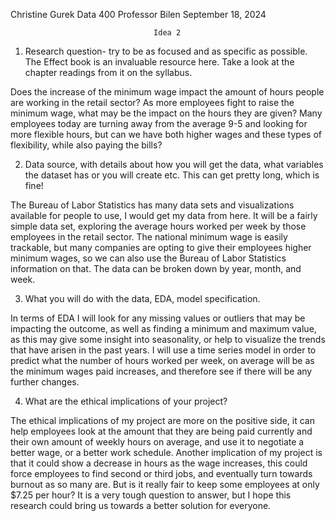 Christine Gurek
Data 400
Professor Bilen
September 18, 2024

                                    Idea 2
1)	Research question- try to be as focused and as specific as possible. The Effect book is an invaluable resource here. Take a look at the chapter readings from it on the syllabus.

Does the increase of the minimum wage impact the amount of hours people are working in the retail sector? As more employees fight to raise the minimum wage, what may be the impact on the hours they are given? Many employees today are turning away from the average 9-5 and looking for more flexible hours, but can we have both higher wages and these types of flexibility, while also paying the bills?

2)	Data source, with details about how you will get the data, what variables the dataset has or you will create etc. This can get pretty long, which is fine!

The Bureau of Labor Statistics has many data sets and visualizations available for people to use, I would get my data from here. It will be a fairly simple data set, exploring the average hours worked per week by those employees in the retail sector. The national minimum wage is easily trackable, but many companies are opting to give their employees higher minimum wages, so we can also use the Bureau of Labor Statistics information on that. The data can be broken down by year, month, and week. 

3)	What you will do with the data, EDA, model specification.

In terms of EDA I will look for any missing values or outliers that may be impacting the outcome, as well as finding a minimum and maximum value, as this may give some insight into seasonality, or help to visualize the trends that have arisen in the past years. 
I will use a time series model in order to predict what the number of hours worked per week, on average will be as the minimum wages paid increases, and therefore see if there will be any further changes.

4)	What are the ethical implications of your project?

The ethical implications of my project are more on the positive side, it can help employees look at the amount that they are being paid currently and their own amount of weekly hours on average, and use it to negotiate a better wage, or a better work schedule. Another implication of my project is that it could show a decrease in hours as the wage increases, this could force employees to find second or third jobs, and eventually turn towards burnout as so many are. But is it really fair to keep some employees at only $7.25 per hour? It is a very tough question to answer, but I hope this research could bring us towards a better solution for everyone. 

